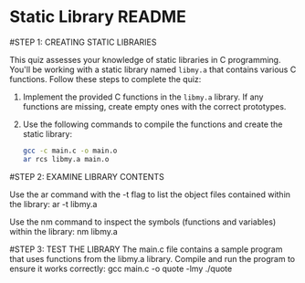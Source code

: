 # Static Library README

#STEP 1: CREATING STATIC LIBRARIES

This quiz assesses your knowledge of static libraries in C programming. You'll be working with a static library named `libmy.a` that contains various C functions. Follow these steps to complete the quiz:

1. Implement the provided C functions in the `libmy.a` library. If any functions are missing, create empty ones with the correct prototypes.

2. Use the following commands to compile the functions and create the static library:

   ```bash
   gcc -c main.c -o main.o
   ar rcs libmy.a main.o

#STEP 2: EXAMINE LIBRARY CONTENTS

Use the ar command with the -t flag to list the object files contained within the library:
	ar -t libmy.a

Use the nm command to inspect the symbols (functions and variables) within the library:
	nm libmy.a

#STEP 3: TEST THE LIBRARY
The main.c file contains a sample program that uses functions from the libmy.a library. Compile and run the program to ensure it works correctly:
	gcc main.c -o quote -lmy
	./quote

